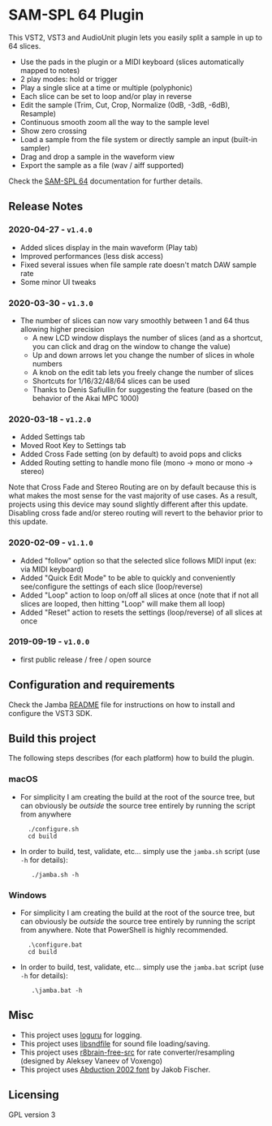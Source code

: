 SAM-SPL 64 Plugin
=================
This VST2, VST3 and AudioUnit plugin lets you easily split a sample in up to 64 slices.

* Use the pads in the plugin or a MIDI keyboard (slices automatically mapped to notes)
* 2 play modes: hold or trigger
* Play a single slice at a time or multiple (polyphonic)
* Each slice can be set to loop and/or play in reverse
* Edit the sample (Trim, Cut, Crop, Normalize (0dB, -3dB, -6dB), Resample)
* Continuous smooth zoom all the way to the sample level
* Show zero crossing
* Load a sample from the file system or directly sample an input (built-in sampler)
* Drag and drop a sample in the waveform view
* Export the sample as a file (wav / aiff supported)

Check the [SAM-SPL 64](https://pongasoft.com/vst/SAM-SPL64.html) documentation for further details.

Release Notes
-------------
### 2020-04-27 - `v1.4.0`
* Added slices display in the main waveform (Play tab)
* Improved performances (less disk access)
* Fixed several issues when file sample rate doesn't match DAW sample rate
* Some minor UI tweaks

### 2020-03-30 - `v1.3.0`
* The number of slices can now vary smoothly between 1 and 64 thus allowing higher precision
  * A new LCD window displays the number of slices (and as a shortcut, you can click and drag on the window to change the value)
  * Up and down arrows let you change the number of slices in whole numbers
  * A knob on the edit tab lets you freely change the number of slices
  * Shortcuts for 1/16/32/48/64 slices can be used
  * Thanks to Denis Safiullin for suggesting the feature (based on the behavior of the Akai MPC 1000)

### 2020-03-18 - `v1.2.0`
* Added Settings tab
* Moved Root Key to Settings tab
* Added Cross Fade setting (on by default) to avoid pops and clicks
* Added Routing setting to handle mono file (mono -> mono or mono -> stereo)

Note that Cross Fade and Stereo Routing are on by default because this is what makes the most sense for the vast majority of use cases. As a result, projects using this device may sound slightly different after this update. Disabling cross fade and/or stereo routing will revert to the behavior prior to this update. 

### 2020-02-09 - `v1.1.0`
* Added "follow" option so that the selected slice follows MIDI input (ex: via MIDI keyboard)
* Added "Quick Edit Mode" to be able to quickly and conveniently see/configure the settings of each slice (loop/reverse)
* Added "Loop" action to loop on/off all slices at once (note that if not all slices are looped, then hitting "Loop" will make them all loop)
* Added "Reset" action to resets the settings (loop/reverse) of all slices at once

### 2019-09-19 - `v1.0.0`
* first public release / free / open source

Configuration and requirements
------------------------------
Check the Jamba [README](https://github.com/pongasoft/jamba/blob/master/README.md) file for instructions on how to install and configure the VST3 SDK.

Build this project
------------------

The following steps describes (for each platform) how to build the plugin.

### macOS

- For simplicity I am creating the build at the root of the source tree, but can obviously be *outside* the source tree entirely by running the script from anywhere

        ./configure.sh
        cd build

- In order to build, test, validate, etc... simply use the `jamba.sh` script (use `-h` for details):

         ./jamba.sh -h

### Windows

- For simplicity I am creating the build at the root of the source tree, but can obviously be *outside* the source tree entirely by running the script from anywhere. Note that PowerShell is highly recommended.

        .\configure.bat
        cd build

- In order to build, test, validate, etc... simply use the `jamba.bat` script (use `-h` for details):

         .\jamba.bat -h

Misc
----

- This project uses [loguru](https://github.com/emilk/loguru) for logging.
- This project uses [libsndfile](https://github.com/erikd/libsndfile) for sound file loading/saving.
- This project uses [r8brain-free-src](https://github.com/avaneev/r8brain-free-src) for rate converter/resampling (designed by Aleksey Vaneev of Voxengo)
- This project uses [Abduction 2002 font](https://www.pizzadude.dk) by Jakob Fischer.

Licensing
---------
GPL version 3
